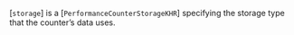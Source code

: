 [`storage`] is a [`PerformanceCounterStorageKHR`] specifying the
storage type that the counter’s data uses.